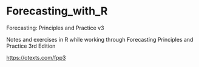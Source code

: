 # Forecasting_with_R
Forecasting: Principles and Practice v3

Notes and exercises in R while working through Forecasting Principles and Practice 3rd Edition

https://otexts.com/fpp3
